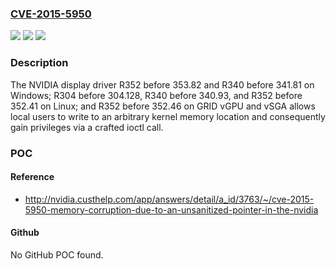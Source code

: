 ### [CVE-2015-5950](https://cve.mitre.org/cgi-bin/cvename.cgi?name=CVE-2015-5950)
![](https://img.shields.io/static/v1?label=Product&message=n%2Fa&color=blue)
![](https://img.shields.io/static/v1?label=Version&message=n%2Fa&color=blue)
![](https://img.shields.io/static/v1?label=Vulnerability&message=n%2Fa&color=brighgreen)

### Description

The NVIDIA display driver R352 before 353.82 and R340 before 341.81 on Windows; R304 before 304.128, R340 before 340.93, and R352 before 352.41 on Linux; and R352 before 352.46 on GRID vGPU and vSGA allows local users to write to an arbitrary kernel memory location and consequently gain privileges via a crafted ioctl call.

### POC

#### Reference
- http://nvidia.custhelp.com/app/answers/detail/a_id/3763/~/cve-2015-5950-memory-corruption-due-to-an-unsanitized-pointer-in-the-nvidia

#### Github
No GitHub POC found.


